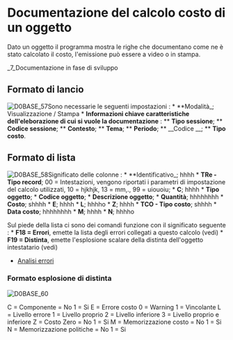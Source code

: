 # Documentazione del calcolo costo di un oggetto
Dato un oggetto il programma mostra le righe che documentano come ne è stato calcolato il costo, l'emissione può essere a video o in stampa.

_7_Documentazione in fase di sviluppo

## Formato di lancio
![D0BASE_57](http://localhost:3000/immagini/MBDOC_OGG-P_D0CO02A/D0BASE_57.png)Sono necessarie le seguenti impostazioni : 
 \* **Modalità_; Visualizzazione / Stampa
 \* **Informazioni chiave caratteristiche dell'eleborazione di cui si vuole la documentazione** : 
 \*\* __Tipo sessione__;
 \*\* __Codice sessione__;
 \*\* __Contesto__;
 \*\* __Tema__;
 \*\* __Periodo__;
 \*\* __Codice __;
 \*\* __Tipo costo__.

## Formato di lista
![D0BASE_58](http://localhost:3000/immagini/MBDOC_OGG-P_D0CO02A/D0BASE_58.png)Significato delle colonne : 
 \* **Identificativo_; hhhh
 \* **TRe - Tipo record**; 00 = Intestazioni, vengono riportati i parametri di impostazione del calcolo utilizzati, 10 = hjkhjk, 13 = mm,., 99 = uiouoiu;
 \* **C**; hhhh
 \* **Tipo oggetto**;
 \* **Codice oggetto**;
 \* **Descrizione oggetto**;
 \* **Quantità**; hhhhhhhh
 \* **Costo**; shhhh
 \* **E**; hhhh
 \* **L**; hhhho
 \* **Z**; hhhh
 \* **TCO - Tipo costo**; shhhh
 \* **Data costo**; hhhhhhhh
 \* **M**; hhhh
 \* **N**; hhhho

Sul piede della lista ci sono dei comandi funzione con il significato seguente : 
 \* **F18 = Errori**, emette la lista degli errori collegati a questo calcolo (vedi)
 \* **F19 = Distinta**, emette l'esplosione scalare della distinta dell'oggetto intestatario (vedi)

- [Analisi errori](Sorgenti/OJ/PGM/D0CO03A)

### Formato esplosione di distinta
![D0BASE_60](http://localhost:3000/immagini/MBDOC_OGG-P_D0CO02A/D0BASE_60.png)
















C = Componente
      = No
    1 = Si
E = Errore costo
    0 = Warning
    1 = Vincolante
L = Livello errore
    1 = Livello proprio
    2 = Livello inferiore
    3 = Livello proprio e inferiore
Z = Costo Zero
      = No
    1 = Si
M = Memorizzazione costo
      = No
    1 = Si
N = Memorizzazione politiche
      = No
    1 = Si
